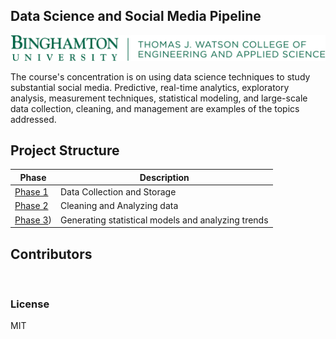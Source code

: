 ## Data Science and Social Media Pipeline



[![BULOGO](https://github.com/dshetty3/Social-Media-and-Data-Science-Pipeline-2023/blob/main/project-1-implementation-chestnut-main/bulogo.png)]()


The course's concentration is on using data science techniques to study substantial social media. Predictive, real-time analytics, exploratory analysis, measurement techniques, statistical modeling, and large-scale data collection, cleaning, and management are examples of the topics addressed.



## Project Structure

| Phase | Description |
| ------ | ------ |
| [Phase 1](https://github.com/dshetty3/Social-Media-and-Data-Science-Pipeline-2023/blob/main/project-1-implementation-chestnut-main/Project%20-1-Report.pdf) | Data Collection and Storage |
| [Phase 2](https://github.com/dshetty3/Social-Media-and-Data-Science-Pipeline-2023/blob/main/project-2-implementation-chestnut-main/Project-2-Report.pdf) | Cleaning and Analyzing data |
| [Phase 3](https://github.com/dshetty3/Social-Media-and-Data-Science-Pipeline-2023/blob/main/project-3-implementation-chestnut-main/Project-3-Report.pdf)) | Generating statistical models and analyzing trends |


## Contributors

<a href="">
  <img src="" />
</a>

### License

MIT

